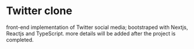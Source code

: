 # Twitter clone
front-end implementation of Twitter social media; bootstraped with Nextjs, Reactjs and TypeScript. more details will be added after the project is completed.
